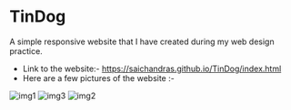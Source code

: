 # TinDog

A simple responsive website that I have created during my web design practice.

* Link to the website:- https://saichandras.github.io/TinDog/index.html
* Here are a few pictures of the website :-

![img1](https://user-images.githubusercontent.com/42498264/99841022-23454200-2b33-11eb-8aec-606d8d6262bb.PNG)
![img3](https://user-images.githubusercontent.com/42498264/99841044-2d674080-2b33-11eb-804d-33c87f772441.PNG)
![img2](https://user-images.githubusercontent.com/42498264/99841038-2b9d7d00-2b33-11eb-9b43-f42fa1376ccf.PNG)
